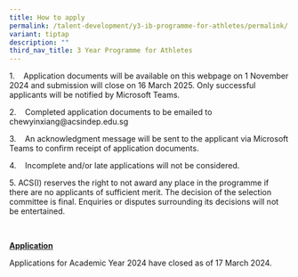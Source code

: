```yaml
---
title: How to apply
permalink: /talent-development/y3-ib-programme-for-athletes/permalink/
variant: tiptap
description: ""
third_nav_title: 3 Year Programme for Athletes
---
```

<p>1.&nbsp;&nbsp;&nbsp; Application documents will be available on this webpage
on 1 November 2024 and submission will close on 16 March 2025. Only successful
applicants will be notified by Microsoft Teams.</p>
<p>2.&nbsp;&nbsp;&nbsp; Completed application documents to be emailed to
<a rel="noopener noreferrer nofollow" target="_blank">chewyinxiang@acsindep.edu.sg</a>
</p>
<p>3.&nbsp;&nbsp;&nbsp; An acknowledgment message will be sent to the applicant
via Microsoft Teams to confirm receipt of application documents.</p>
<p>4.&nbsp;&nbsp;&nbsp; Incomplete and/or late applications will not be considered.</p>
<p>5. ACS(I) reserves the right to not award any place in the programme if
there are no applicants of sufficient merit. The decision of the selection
committee is final. Enquiries or disputes surrounding its decisions will
not be entertained.</p>
<p>&nbsp;</p>
<p><strong><u>Application</u></strong>
</p>
<p>Applications for Academic Year 2024 have closed as of 17 March 2024.</p>